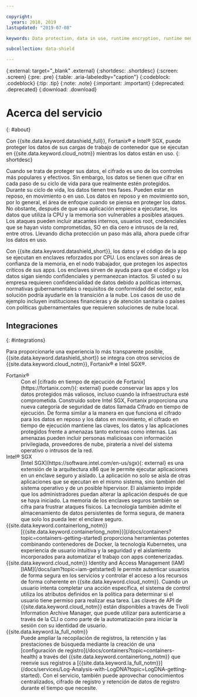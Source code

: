 ```yaml
---

copyright:
  years: 2018, 2019
lastupdated: "2019-07-08"

keywords: Data protection, data in use, runtime encryption, runtime memory encryption, encrypted memory, Intel SGX, software guard extensions, Fortanix runtime encryption

subcollection: data-shield

---
```


{:external: target="_blank" .external}
{:shortdesc: .shortdesc}
{:screen: .screen}
{:pre: .pre}
{:table: .aria-labeledby="caption"}
{:codeblock: .codeblock}
{:tip: .tip}
{:note: .note}
{:important: .important}
{:deprecated: .deprecated}
{:download: .download}

# Acerca del servicio
{: #about}

Con {{site.data.keyword.datashield_full}}, Fortanix® e Intel® SGX, puede proteger los datos de sus cargas de trabajo de contenedor que se
ejecutan en {{site.data.keyword.cloud_notm}} mientras los datos están en uso.
{: shortdesc}

Cuando se trata de proteger sus datos, el cifrado es uno de los controles más populares y efectivos. Sin embargo, los datos se tienen que cifrar en cada paso de su ciclo de vida para que realmente estén protegidos. Durante su ciclo de vida, los datos tienen tres fases. Pueden estar en reposo, en movimiento o en uso. Los datos en reposo y en movimiento son, por lo general, el área de enfoque cuando se piensa en proteger los datos. No obstante, después de que una aplicación empiece a ejecutarse, los datos que utiliza la CPU y la memoria son vulnerables a posibles ataques. Los ataques pueden incluir atacantes internos, usuarios root, credenciales que se hayan visto comprometidas, SO en día cero e intrusos de la red, entre otros. Llevando dicha protección un paso más allá, ahora puede cifrar los datos en uso. 

Con {{site.data.keyword.datashield_short}}, los datos y el código de la app se ejecutan en enclaves reforzados por CPU. Los enclaves son áreas de confianza de la memoria, en el nodo trabajador, que protegen los aspectos críticos de sus apps. Los enclaves sirven de ayuda para que el código y los datos sigan siendo confidenciales y permanezcan intactos. Si usted o su empresa requieren confidencialidad de datos debido a políticas internas, normativas gubernamentales o requisitos de conformidad del sector, esta solución podría ayudarle en la transición a la nube. Los casos de uso de ejemplo incluyen instituciones financieras y de atención sanitaria o países con políticas gubernamentales que requieren soluciones de nube local.


## Integraciones
{: #integrations}

Para proporcionarle una experiencia lo más transparente posible, {{site.data.keyword.datashield_short}} se integra con otros servicios de
{{site.data.keyword.cloud_notm}}, Fortanix® e Intel SGX®.

<dl>
  <dt>Fortanix®</dt>
    <dd>Con el [cifrado en tiempo de ejecución de Fortanix](https://fortanix.com/){: external} puede conservar las apps y los datos protegidos más valiosos, incluso cuando la infraestructura esté comprometida. Construido sobre Intel SGX, Fortanix proporciona una nueva categoría de seguridad de datos llamada Cifrado en tiempo de ejecución. De forma similar a la manera en que funciona el cifrado para los datos en reposo y los datos en movimiento, el cifrado en tiempo de ejecución mantiene las claves, los datos y las aplicaciones protegidos frente a amenazas tanto externas como internas. Las amenazas pueden incluir personas maliciosas con información privilegiada, proveedores de nube, piratería a nivel del sistema operativo o intrusos de la red.</dd>
  <dt>Intel® SGX</dt>
    <dd>[Intel SGX](https://software.intel.com/en-us/sgx){: external} es una extensión de la arquitectura x86 que le permite ejecutar aplicaciones en un enclave seguro y aislado. La aplicación no solo se aísla de otras aplicaciones que se ejecutan en el mismo sistema, sino también del sistema operativo y de un posible hipervisor. El aislamiento impide que los administradores puedan alterar la aplicación después de que se haya iniciado. La memoria de los enclaves seguros también se cifra para frustrar ataques físicos. La tecnología también admite el almacenamiento de datos persistentes de forma segura, de manera que solo los pueda leer el enclave seguro.</dd>
  <dt>{{site.data.keyword.containerlong_notm}}</dt>
    <dd>[{{site.data.keyword.containerlong_notm}}](/docs/containers?topic=containers-getting-started) proporciona herramientas potentes combinando contenedores de Docker, la tecnología Kubernetes, una experiencia de usuario intuitiva y la seguridad y el aislamiento incorporados para automatizar el trabajo con apps contenerizadas.</dd>
  <dt>{{site.data.keyword.cloud_notm}} Identity and Access Management (IAM)</dt>
    <dd>[IAM](/docs/iam?topic=iam-getstarted) le permite autenticar usuarios de forma segura en los servicios y controlar el acceso a los recursos de forma coherente en {{site.data.keyword.cloud_notm}}. Cuando un usuario intenta completar una acción específica, el sistema de control utiliza los atributos definidos en la política para determinar si el usuario tiene permiso para realizar esa tarea. Las claves de API de {{site.data.keyword.cloud_notm}} están disponibles a través de Tivoli Information Archive Manager, que puede utilizar para autenticarse a través de la CLI o como parte de la automatización para iniciar la sesión con su identidad de usuario.</dd>
  <dt>{{site.data.keyword.la_full_notm}}</dt>
    <dd>Puede ampliar la recopilación de registros, la retención y las prestaciones de búsqueda mediante la creación de una [configuración de registro](/docs/containers?topic=containers-health) a través del {{site.data.keyword.containerlong_notm}} que reenvíe sus registros a
[{{site.data.keyword.la_full_notm}}](/docs/services/Log-Analysis-with-LogDNA?topic=LogDNA-getting-started).
    Con el servicio, también puede aprovechar conocimientos centralizados, cifrado de registro y retención de datos de registro durante el tiempo que necesite.</dd>
</dl>

